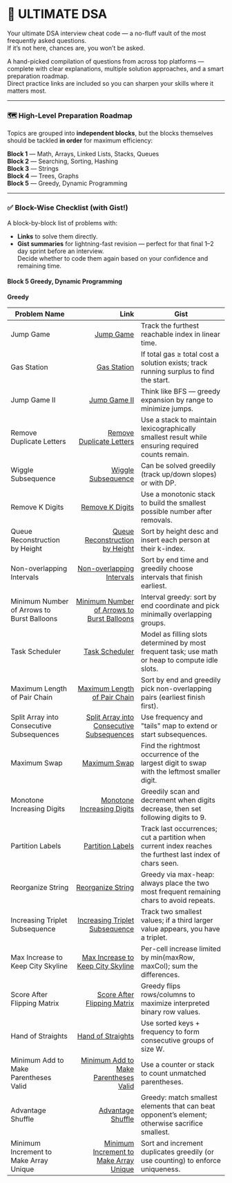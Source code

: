 # 🚀 ULTIMATE DSA
Your ultimate DSA interview cheat code — a no-fluff vault of the most frequently asked questions.  
If it’s not here, chances are, you won’t be asked.

A hand-picked compilation of questions from across top platforms — complete with clear explanations, multiple solution approaches, and a smart preparation roadmap.  
Direct practice links are included so you can sharpen your skills where it matters most.

---



### 🗺 High-Level Preparation Roadmap
Topics are grouped into **independent blocks**, but the blocks themselves should be tackled **in order** for maximum efficiency:

**Block 1** — Math, Arrays, Linked Lists, Stacks, Queues  
**Block 2** — Searching, Sorting, Hashing  
**Block 3** — Strings  
**Block 4** — Trees, Graphs  
**Block 5** — Greedy, Dynamic Programming  

---



### ✅ Block-Wise Checklist (with Gist!)
A block-by-block list of problems with:
- **Links** to solve them directly.
- **Gist summaries** for lightning-fast revision — perfect for that final 1–2 day sprint before an interview.  
Decide whether to code them again based on your confidence and remaining time.

#### Block 5 Greedy, Dynamic Programming
**Greedy**

| Problem Name | Link | Gist |
|---|---:|---|
| Jump Game | [Jump Game](https://leetcode.com/problems/jump-game/) | Track the furthest reachable index in linear time. |
| Gas Station | [Gas Station](https://leetcode.com/problems/gas-station/) | If total gas ≥ total cost a solution exists; track running surplus to find the start. |
| Jump Game II | [Jump Game II](https://leetcode.com/problems/jump-game-ii/) | Think like BFS — greedy expansion by range to minimize jumps. |
| Remove Duplicate Letters | [Remove Duplicate Letters](https://leetcode.com/problems/remove-duplicate-letters/) | Use a stack to maintain lexicographically smallest result while ensuring required counts remain. |
| Wiggle Subsequence | [Wiggle Subsequence](https://leetcode.com/problems/wiggle-subsequence/) | Can be solved greedily (track up/down slopes) or with DP. |
| Remove K Digits | [Remove K Digits](https://leetcode.com/problems/remove-k-digits/) | Use a monotonic stack to build the smallest possible number after removals. |
| Queue Reconstruction by Height | [Queue Reconstruction by Height](https://leetcode.com/problems/queue-reconstruction-by-height/) | Sort by height desc and insert each person at their k-index. |
| Non-overlapping Intervals | [Non-overlapping Intervals](https://leetcode.com/problems/non-overlapping-intervals/) | Sort by end time and greedily choose intervals that finish earliest. |
| Minimum Number of Arrows to Burst Balloons | [Minimum Number of Arrows to Burst Balloons](https://leetcode.com/problems/minimum-number-of-arrows-to-burst-balloons/) | Interval greedy: sort by end coordinate and pick minimally overlapping groups. |
| Task Scheduler | [Task Scheduler](https://leetcode.com/problems/task-scheduler/) | Model as filling slots determined by most frequent task; use math or heap to compute idle slots. |
| Maximum Length of Pair Chain | [Maximum Length of Pair Chain](https://leetcode.com/problems/maximum-length-of-pair-chain/) | Sort by end and greedily pick non-overlapping pairs (earliest finish first). |
| Split Array into Consecutive Subsequences | [Split Array into Consecutive Subsequences](https://leetcode.com/problems/split-array-into-consecutive-subsequences/) | Use frequency and "tails" map to extend or start subsequences. |
| Maximum Swap | [Maximum Swap](https://leetcode.com/problems/maximum-swap/) | Find the rightmost occurrence of the largest digit to swap with the leftmost smaller digit. |
| Monotone Increasing Digits | [Monotone Increasing Digits](https://leetcode.com/problems/monotone-increasing-digits/) | Greedily scan and decrement when digits decrease, then set following digits to 9. |
| Partition Labels | [Partition Labels](https://leetcode.com/problems/partition-labels/) | Track last occurrences; cut a partition when current index reaches the furthest last index of chars seen. |
| Reorganize String | [Reorganize String](https://leetcode.com/problems/reorganize-string/) | Greedy via max-heap: always place the two most frequent remaining chars to avoid repeats. |
| Increasing Triplet Subsequence | [Increasing Triplet Subsequence](https://leetcode.com/problems/increasing-triplet-subsequence/) | Track two smallest values; if a third larger value appears, you have a triplet. |
| Max Increase to Keep City Skyline | [Max Increase to Keep City Skyline](https://leetcode.com/problems/max-increase-to-keep-city-skyline/) | Per-cell increase limited by min(maxRow, maxCol); sum the differences. |
| Score After Flipping Matrix | [Score After Flipping Matrix](https://leetcode.com/problems/score-after-flipping-matrix/) | Greedy flips rows/columns to maximize interpreted binary row values. |
| Hand of Straights | [Hand of Straights](https://leetcode.com/problems/hand-of-straights/) | Use sorted keys + frequency to form consecutive groups of size W. |
| Minimum Add to Make Parentheses Valid | [Minimum Add to Make Parentheses Valid](https://leetcode.com/problems/minimum-add-to-make-parentheses-valid/) | Use a counter or stack to count unmatched parentheses. |
| Advantage Shuffle | [Advantage Shuffle](https://leetcode.com/problems/advantage-shuffle/) | Greedy: match smallest elements that can beat opponent’s element; otherwise sacrifice smallest. |
| Minimum Increment to Make Array Unique | [Minimum Increment to Make Array Unique](https://leetcode.com/problems/minimum-increment-to-make-array-unique/) | Sort and increment duplicates greedily (or use counting) to enforce uniqueness. |
